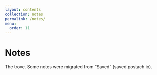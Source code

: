 ```yaml
---
layout: contents
collection: notes
permalink: /notes/
menu:
  order: 11
---
```


# Notes

The trove. Some notes were migrated from “Saved” (saved.postach.io).
